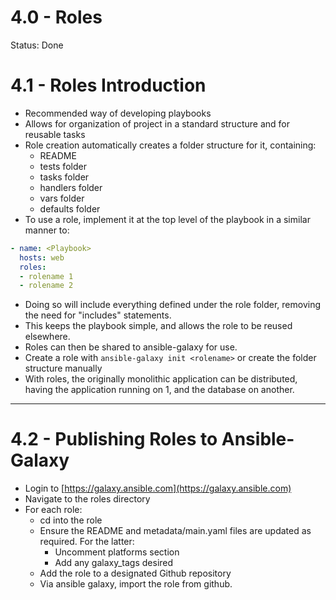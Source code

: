# 4.0 - Roles

Status: Done

# 4.1 - Roles Introduction

- Recommended way of developing playbooks
- Allows for organization of project in a standard structure and for reusable tasks
- Role creation automatically creates a folder structure for it, containing:
    - README
    - tests folder
    - tasks folder
    - handlers folder
    - vars folder
    - defaults folder
- To use a role, implement it at the top level of the playbook in a similar manner to:

```yaml
- name: <Playbook>
  hosts: web
  roles:
  - rolename 1
  - rolename 2
```

- Doing so will include everything defined under the role folder, removing the need for "includes" statements.
- This keeps the playbook simple, and allows the role to be reused elsewhere.
- Roles can then be shared to ansible-galaxy for use.
- Create a role with `ansible-galaxy init <rolename>`  or create the folder structure manually
- With roles, the originally monolithic application can be distributed, having the application running on 1, and the database on another.

---

# 4.2 - Publishing Roles to Ansible-Galaxy

- Login to [https://galaxy.ansible.com](https://galaxy.ansible.com)
- Navigate to the roles directory
- For each role:
    - cd into the role
    - Ensure the README and metadata/main.yaml files are updated as required. For the latter:
        - Uncomment platforms section
        - Add any galaxy_tags desired
    - Add the role to a designated Github repository
    - Via ansible galaxy, import the role from github.
